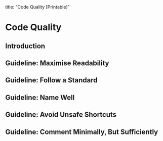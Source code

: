 <frontmatter>
title: "Code Quality [Printable]"
</frontmatter>

<link rel="stylesheet" href="{{baseUrl}}/css/textbook.css">

<div class="website-content">

<div id="main">

# Code Quality

## Introduction

<include src="introduction/basic/print.md" />

## Guideline: Maximise Readability

<include src="maximiseReadability/introduction/print.md" />
<include src="maximiseReadability/basic/print.md" />
<include src="maximiseReadability/intermediate/print.md" />
<include src="maximiseReadability/advanced/print.md" />

## Guideline: Follow a Standard

<include src="followStandard/introduction/print.md" />
<include src="followStandard/basic/print.md" />
<include src="followStandard/intermediate/print.md" />

## Guideline: Name Well

<include src="nameWell/introduction/print.md" />
<include src="nameWell/basic/print.md" />
<include src="nameWell/intermediate/print.md" />

## Guideline: Avoid Unsafe Shortcuts

<include src="avoidShortcuts/introduction/print.md" />
<include src="avoidShortcuts/basic/print.md" />
<include src="avoidShortcuts/intermediate/print.md" />


## Guideline: Comment Minimally, But Sufficiently

<include src="commentMinimally/introduction/print.md" />
<include src="commentMinimally/basic/print.md" />
<include src="commentMinimally/intermediate/print.md" />

</div>

</div>
